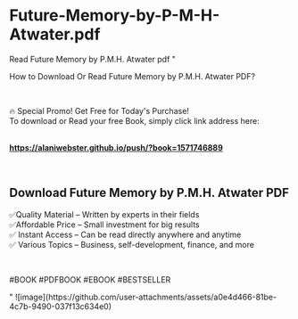 # Future-Memory-by-P-M-H-Atwater.pdf
Read Future Memory by P.M.H. Atwater pdf
"<p>How to Download Or Read Future Memory by P.M.H. Atwater PDF?</p>
<p>&nbsp;</p>
<p>&#128293;  Special Promo! Get Free for Today's Purchase!<br />To download or Read your free Book, simply click link address here:&nbsp;<br />&nbsp;</p>
<p><a href=""https://alaniwebster.github.io/push/?book=1571746889""><strong>https://alaniwebster.github.io/push/?book=1571746889</strong></a></p>
<p>&nbsp;</p>
<h2>Download Future Memory by P.M.H. Atwater PDF</h2>
<p>&#x2705;Quality Material &ndash; Written by experts in their fields<br />&#x2705;Affordable Price &ndash; Small investment for big results<br />&#x2705; Instant Access &ndash; Can be read directly anywhere and anytime<br />&#x2705; Various Topics &ndash; Business, self-development, finance, and more</p>
<p>&nbsp;</p>
<p>#BOOK #PDFBOOK #EBOOK #BESTSELLER</p>
"
![image](https://github.com/user-attachments/assets/a0e4d466-81be-4c7b-9490-037f13c634e0)
